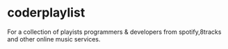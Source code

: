 coderplaylist
=============

For a collection of playists programmers & developers  from spotify,8tracks and other online music services.
